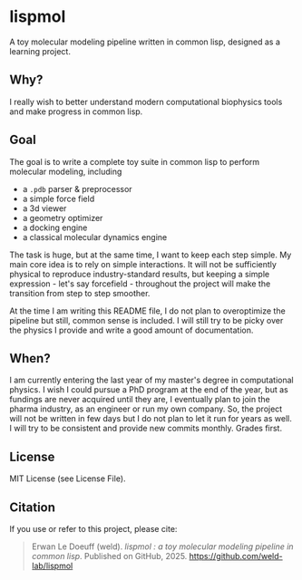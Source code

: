 # lispmol
A toy molecular modeling pipeline written in common lisp, designed as a learning project.

## Why?

I really wish to better understand modern computational biophysics tools and make progress in common lisp. 

## Goal

The goal is to write a complete toy suite in common lisp to perform molecular modeling, including

* a `.pdb` parser & preprocessor
* a simple force field
* a 3d viewer
* a geometry optimizer
* a docking engine
* a classical molecular dynamics engine

The task is huge, but at the same time, I want to keep each step simple. My main core idea is to rely on simple interactions. It will not be sufficiently physical to reproduce industry-standard results, but keeping a simple expression - let's say forcefield - throughout the project will make the transition from step to step smoother.

At the time I am writing this README file, I do not plan to overoptimize the pipeline but still, common sense is included. I will still try to be picky over the physics I provide and write a good amount of documentation.

## When?

I am currently entering the last year of my master's degree in computational physics. I wish I could pursue a PhD program at the end of the year, but as fundings are never acquired until they are, I eventually plan to join the pharma industry, as an engineer or run my own company. So, the project will not be written in few days but I do not plan to let it run for years as well. I will try to be consistent and provide new commits monthly. Grades first.

## License

MIT License (see License File).

## Citation

If you use or refer to this project, please cite:

> Erwan Le Doeuff (weld). *lispmol : a toy molecular modeling pipeline in common lisp*. Published on GitHub, 2025.
> https://github.com/weld-lab/lispmol
